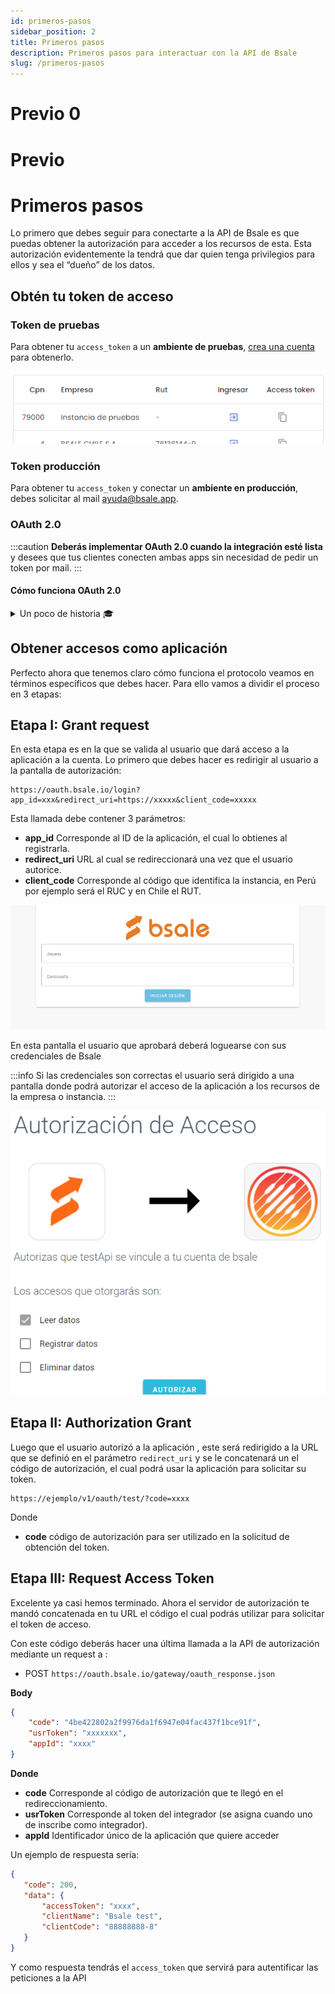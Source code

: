 ```yaml
---
id: primeros-pasos
sidebar_position: 2
title: Primeros pasos
description: Primeros pasos para interactuar con la API de Bsale
slug: /primeros-pasos
---
```


# Previo 0

# Previo

# Primeros pasos

Lo primero que debes seguir para conectarte a la API de Bsale es que puedas obtener la autorización para acceder a los recursos de esta. Esta autorización evidentemente la tendrá que dar quien tenga privilegios para ellos y sea el “dueño” de los datos.

## Obtén tu token de acceso

### Token de pruebas
Para obtener tu `access_token` a un **ambiente de pruebas**, [crea una cuenta](https://account.bsale.dev/users/create) para obtenerlo.

![img alt](/img/copyToken.png)

### Token producción
Para obtener tu `access_token` y conectar un **ambiente en producción**, debes solicitar al mail ayuda@bsale.app.

### OAuth 2.0
:::caution
**Deberás implementar OAuth 2.0 cuando la integración esté lista** y desees que tus clientes conecten ambas apps sin necesidad de pedir un token por mail. 
:::
#### Cómo funciona OAuth 2.0

<details>
  <summary>Un poco de historia 🎓 </summary>
  <div>
    <div>OAuth es un estándar abierto que permite la autorización segura mediante el uso de un API. En la actualidad se usa desde octubre de 2012, en su versión OAuth 2.0 donde sus principales mejoras son que ahora proporciona flujos de autorización para aplicaciones web, de escritorio, teléfonos móviles. Actualmente servicios como Google, Facebook, Azure Active Directory, Github solo admiten el protocolo OAuth 2.0.<br/>
    Recordemos que OAuth 2.0 es realmente un framework de autorización, que lo que hace es permitir que las aplicaciones obtengan acceso limitado a las cuentas de usuario de algunos servicios como la API de Bsale. Su funcionamiento básicamente consiste en delegar el permiso de autenticación del usuario al servicio que gestiona dichas cuentas, de modo que es el propio servicio, quien otorga acceso a las aplicaciones de terceros
    </div>
    <br/>
    <details>
      <summary>
        Este protocolo cuenta con <b>3 componentes básicos</b> que interactúan en el proceso de autorización:
      </summary>
      <div><table>
<tbody>
  <tr>
    <td><b>Cliente</b></td>
    <td>Es la aplicación que quiere acceder a un a instancia de Bsale, mediante el “consumo” de los “Endpoints” contenidos en la API de BSale</td>
  </tr>
  <tr>
    <td><b>Usuario</b></td>
    <td>El usuario es quien autoriza a la aplicación a acceder a  su instancia, mediante una pantalla en el mismo Bsale. Es importante tener presente que el usuario deberá loguearse en Bsale, para dar esta autorización.</td>
  </tr>
  <tr>
    <td><b>Servidor</b></td>
    <td>El servidor de autorización recibe las peticiones de acceso de aplicaciones que desean usar el inicio de sesión Bsale. Este servidor se encarga de verificar la identidad del usuario y del servicio que solicita acceso, permitiendo o denegando la solicitud, luego de lo cual enviará al solicitante un código de autorización, con el cual podrá solicitar el token de acceso definitivo</td>
  </tr>
</tbody>
</table>
      </div>
    </details>
  </div>
</details>


## Obtener accesos como aplicación

Perfecto ahora que tenemos claro cómo funciona el protocolo veamos en términos específicos que debes hacer.
Para ello vamos a dividir el proceso en 3 etapas:

## Etapa I: Grant request
En esta etapa es en la que se valida al usuario que dará acceso a la aplicación a la cuenta. Lo primero que debes hacer es  redirigir al usuario a la pantalla de autorización:

```curl
https://oauth.bsale.io/login?app_id=xxx&redirect_uri=https://xxxxx&client_code=xxxxx
```

Esta llamada debe contener  3 parámetros:

- **app_id** Corresponde  al ID de la aplicación, el cual lo obtienes al registrarla.
- **redirect_uri** URL al cual se redireccionará  una vez que el usuario autorice.
- **client_code** Corresponde al código que identifica la instancia, en Perú por ejemplo será el RUC y en Chile el RUT.
  
![img alt](/img/loginOauth.png)

En esta pantalla el usuario que aprobará deberá loguearse con sus credenciales de Bsale

:::info
Si las credenciales son correctas el usuario será dirigido a una pantalla donde podrá autorizar el acceso de  la aplicación a los recursos de la empresa o instancia.
:::

![img alt](/img/authOauth.png)

## Etapa II: Authorization Grant
Luego que el usuario autorizó a la aplicación , este será redirigido a la URL que se definió en el parámetro `redirect_uri` y se le concatenará un el código de autorización, el cual podrá usar la aplicación para solicitar su token.

```curl
https://ejemplo/v1/oauth/test/?code=xxxx
```
Donde
- **code** código de autorización para ser utilizado en la solicitud de obtención del token.

## Etapa III: Request Access Token
Excelente ya casi hemos terminado. Ahora   el servidor de autorización te mandó concatenada en tu URL el código el cual podrás utilizar para solicitar el token de acceso.

Con este código deberás hacer una última llamada a la API de autorización mediante un request a :

- POST `https://oauth.bsale.io/gateway/oauth_response.json`

**Body**
```json
{
    "code": "4be422802a2f9976da1f6947e04fac437f1bce91f",
    "usrToken": "xxxxxxx",
    "appId": "xxxx"
}
```
**Donde**
- **code** Corresponde al código de autorización que te llegó en el redireccionamiento.
- **usrToken** Corresponde al token  del integrador (se asigna cuando uno de inscribe como integrador).
- **appId** Identificador único de la aplicación que quiere acceder

Un ejemplo de respuesta sería:

```json
{
   "code": 200,
   "data": {
       "accessToken": "xxxx",
       "clientName": "Bsale test",
       "clientCode": "88888888-8"
   }
}
```

Y como respuesta tendrás el `access_token` que servirá para autentificar las peticiones a la API